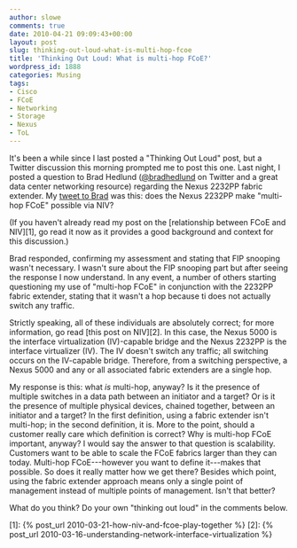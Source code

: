 ```yaml
---
author: slowe
comments: true
date: 2010-04-21 09:09:43+00:00
layout: post
slug: thinking-out-loud-what-is-multi-hop-fcoe
title: 'Thinking Out Loud: What is multi-hop FCoE?'
wordpress_id: 1888
categories: Musing
tags:
- Cisco
- FCoE
- Networking
- Storage
- Nexus
- ToL
---
```


It's been a while since I last posted a "Thinking Out Loud" post, but a Twitter discussion this morning prompted me to post this one. Last night, I posted a question to Brad Hedlund ([@bradhedlund](http://twitter.com/bradhedlund) on Twitter and a great data center networking resource) regarding the Nexus 2232PP fabric extender. My [tweet to Brad](http://twitter.com/scott_lowe/statuses/12555532959) was this: does the Nexus 2232PP make "multi-hop FCoE" possible via NIV?

(If you haven't already read my post on the [relationship between FCoE and NIV][1], go read it now as it provides a good background and context for this discussion.)

Brad responded, confirming my assessment and stating that FIP snooping wasn't necessary. I wasn't sure about the FIP snooping part but after seeing the response I now understand. In any event, a number of others starting questioning my use of "multi-hop FCoE" in conjunction with the 2232PP fabric extender, stating that it wasn't a hop because ti does not actually switch any traffic.

Strictly speaking, all of these individuals are absolutely correct; for more information, go read [this post on NIV][2]. In this case, the Nexus 5000 is the interface virtualization (IV)-capable bridge and the Nexus 2232PP is the interface virtualizer (IV). The IV doesn't switch any traffic; all switching occurs on the IV-capable bridge. Therefore, from a switching perspective, a Nexus 5000 and any or all associated fabric extenders are a single hop.

My response is this: what _is_ multi-hop, anyway? Is it the presence of multiple switches in a data path between an initiator and a target? Or is it the presence of multiple physical devices, chained together, between an initiator and a target? In the first definition, using a fabric extender isn't multi-hop; in the second definition, it is. More to the point, should a customer really care which definition is correct? Why is multi-hop FCoE important, anyway? I would say the answer to that question is scalability. Customers want to be able to scale the FCoE fabrics larger than they can today. Multi-hop FCoE---however you want to define it---makes that possible. So does it really matter how we get there? Besides which point, using the fabric extender approach means only a single point of management instead of multiple points of management. Isn't that better?

What do you think? Do your own "thinking out loud" in the comments below.

[1]: {% post_url 2010-03-21-how-niv-and-fcoe-play-together %}
[2]: {% post_url 2010-03-16-understanding-network-interface-virtualization %}
